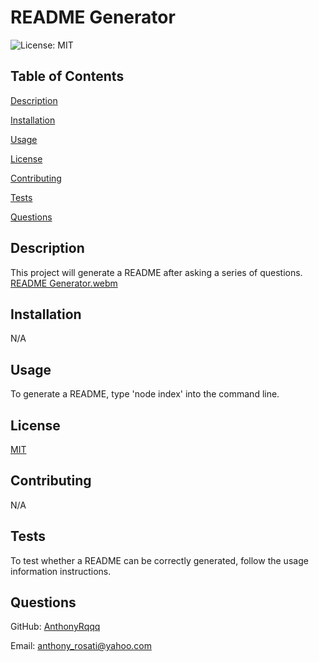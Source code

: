 # README Generator
    
![License: MIT](https://img.shields.io/badge/License-MIT-yellow.svg)
    
## Table of Contents
    
[Description](#description)
    
[Installation](#installation)
    
[Usage](#usage)
    
[License](#license)
    
[Contributing](#contributing)
    
[Tests](#tests)
    
[Questions](#questions)
    
## Description
    
 This project will generate a README after asking a series of questions.
 [README Generator.webm](https://github.com/AnthonyRqqq/readme-generator/assets/138615820/629bdf19-e87d-48b2-b503-da7c5f027d07)

## Installation
    
 N/A
    
## Usage
    
 To generate a README, type 'node index' into the command line.
    

## License
    
[MIT](https://opensource.org/licenses/MIT)
    
## Contributing
    
 N/A
    
## Tests
    
 To test whether a README can be correctly generated, follow the usage information instructions.
    
## Questions
    
GitHub: [AnthonyRqqq](https://github.com/AnthonyRqqq)
    
Email: anthony_rosati@yahoo.com
    
